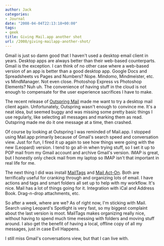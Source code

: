 ```yaml
---
author: Jack
categories:
- Journal
date: "2008-04-04T22:13:18+00:00"
tags:
- geek
title: Giving Mail.app another shot
url: /2008/giving-mailapp-another-shot/
---
```


Gmail is just so damn good that I haven't used a desktop email client in years. Desktop apps are always better than their web-based counterparts. Gmail is the exception. I can think of no other case where a web-based version of an app is better than a good desktop app. Google Docs and Spreadsheets vs Pages and Numbers? Nope. Mindomo, Mindmeister, etc. vs MindManager. Not even close. Photoshop Express vs Photoshop Elements? Nuh uh. The convenience of having stuff in the cloud is not enough to compensate for the user experience sacrifices I have to make.

The recent release of [Outspring Mail][1] made me want to try a desktop mail client again. Unfortunately, Outspring wasn't enough to convince me. It's a neat idea, but seemed buggy and was missing some pretty basic things I use regularly, like selecting all messages and marking them as read. Outspring made me do it one message at a time, then crashed.

Of course by looking at Outspring I was reminded of Mail.app. I stopped using Mail.app primarily because of Gmail's search speed and conversation view. Just for fun, I fired it up again to see how things were going with the new (Leopard) version. I tend to go all-in when trying stuff, so I set it up to <span class="caps">POP</span> mail from my Gmail account and archive Gmail's version. <span class="caps">IMAP</span> is great, but I honestly only check mail from my laptop so <span class="caps">IMAP</span> isn't that important in real life for me. 

The next thing I did was install [MailTags][2] and [Mail Act-On][3]. Both are terrifically useful for cranking through and organizing lots of email. I have actions and tags and smart folders all set up to help with my workflow. It's nice. Mail has a lot of things going for it. Integration with iCal and Address Book. Drag-n-drop attachments, etc. 

So after a week, where are we? As of right now, I'm sticking with Mail. Search using Leopard's Spotlight is very fast, so my biggest complaint about the last version is moot. MailTags makes organizing really nice, without having to spend much time messing with folders and moving stuff around. I also get the benefit of having a local, offline copy of all my messages, just in case Evil Happens.

I still miss Gmail's conversations view, but that I can live with.

 [1]: http://www.outspring.com/index.php?option=content&task=view&id=64
 [2]: http://www.indev.ca/MailTags.html
 [3]: http://www.indev.ca/MailActOn.html
